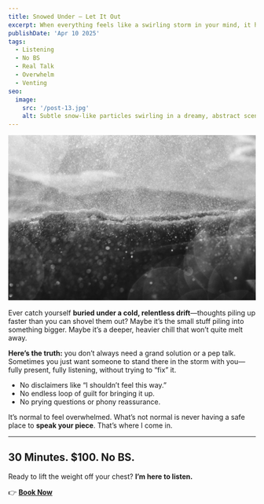 ```yaml
---
title: Snowed Under – Let It Out
excerpt: When everything feels like a swirling storm in your mind, it helps to clear the air by simply being heard—no judgment, no quick fixes.
publishDate: 'Apr 10 2025'
tags:
  - Listening
  - No BS
  - Real Talk
  - Overwhelm
  - Venting
seo:
  image:
    src: '/post-13.jpg'
    alt: Subtle snow-like particles swirling in a dreamy, abstract scene
---
```


![Abstract snow](/post-13.jpg)


Ever catch yourself **buried under a cold, relentless drift**—thoughts piling up faster than you can shovel them out? Maybe it’s the small stuff piling into something bigger. Maybe it’s a deeper, heavier chill that won’t quite melt away.

**Here’s the truth:** you don’t always need a grand solution or a pep talk. Sometimes you just want someone to stand there in the storm with you—fully present, fully listening, without trying to “fix” it.

- No disclaimers like “I shouldn’t feel this way.”  
- No endless loop of guilt for bringing it up.  
- No prying questions or phony reassurance.  

It’s normal to feel overwhelmed. What’s not normal is never having a safe place to **speak your piece**. That’s where I come in.

---

## **30 Minutes. $100. No BS.**
Ready to lift the weight off your chest? **I’m here to listen.**

👉 [**Book Now**](https://calendly.com/listen-no-bs/30min/)
